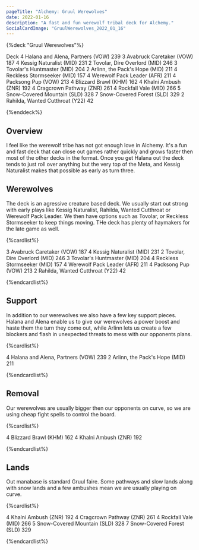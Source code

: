 ```yaml
---
pageTitle: "Alchemy: Gruul Werewolves"
date: 2022-01-16
description: "A fast and fun werewolf tribal deck for Alchemy."
SocialCardImage: "GruulWerewolves_2022_01_16"
---
```


{%deck "Gruul Werewolves"%}

Deck
4 Halana and Alena, Partners (VOW) 239
3 Avabruck Caretaker (VOW) 187
4 Kessig Naturalist (MID) 231
2 Tovolar, Dire Overlord (MID) 246
3 Tovolar's Huntmaster (MID) 204
2 Arlinn, the Pack's Hope (MID) 211
4 Reckless Stormseeker (MID) 157
4 Werewolf Pack Leader (AFR) 211
4 Packsong Pup (VOW) 213
4 Blizzard Brawl (KHM) 162
4 Khalni Ambush (ZNR) 192
4 Cragcrown Pathway (ZNR) 261
4 Rockfall Vale (MID) 266
5 Snow-Covered Mountain (SLD) 328
7 Snow-Covered Forest (SLD) 329
2 Rahilda, Wanted Cutthroat (Y22) 42

{%enddeck%}

## Overview

I feel like the werewolf tribe has not got enough love in Alchemy. It's a fun and fast deck that can close out games rather quickly and grows faster then most of the other decks in the format. Once you get Halana out the deck tends to just roll over anything but the very top of the Meta, and Kessig Naturalist makes that possible as early as turn three. 

## Werewolves

The deck is an agressive creature based deck. We usually start out strong with early plays like Kessig Naturalist, Rahilda, Wanted Cutthroat  or Werewolf Pack Leader. We then have options such as Tovolar, or Reckless Stormseeker to keep things moving. THe deck has plenty of haymakers for the late game as well. 

{%cardlist%}

3 Avabruck Caretaker (VOW) 187
4 Kessig Naturalist (MID) 231
2 Tovolar, Dire Overlord (MID) 246
3 Tovolar's Huntmaster (MID) 204
4 Reckless Stormseeker (MID) 157
4 Werewolf Pack Leader (AFR) 211
4 Packsong Pup (VOW) 213
2 Rahilda, Wanted Cutthroat (Y22) 42

{%endcardlist%}

## Support

In addition to our werewolves we also have a few key support pieces. Halana and Alena enable us to give our werewolves a power boost and haste them the turn they come out, while Arlinn lets us create a few blockers and flash in unexpected threats to mess with our opponents plans. 

{%cardlist%}

4 Halana and Alena, Partners (VOW) 239
2 Arlinn, the Pack's Hope (MID) 211

{%endcardlist%}

## Removal

Our werewolves are usually bigger then our opponents on curve, so we are using cheap fight spells to control the board. 

{%cardlist%}

4 Blizzard Brawl (KHM) 162
4 Khalni Ambush (ZNR) 192

{%endcardlist%}

## Lands

Out manabase is standard Gruul faire. Some pathways and slow lands along with snow lands and a few ambushes mean we are usually playing on curve. 

{%cardlist%}

4 Khalni Ambush (ZNR) 192
4 Cragcrown Pathway (ZNR) 261
4 Rockfall Vale (MID) 266
5 Snow-Covered Mountain (SLD) 328
7 Snow-Covered Forest (SLD) 329

{%endcardlist%}

